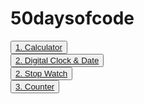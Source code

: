 # 50daysofcode

  
  <Button><a href="https://narayanan-naveen.github.io/Calculator/"  >1. Calculator</a></Button> <br>
  <Button><a href="https://narayanan-naveen.github.io/Clock-Date/" >2. Digital Clock & Date</a></Button><br>
  <Button><a href="https://narayanan-naveen.github.io/stopwatch/" >2. Stop Watch</a></Button><br>
  <Button><a href="https://narayanan-naveen.github.io/Counter//" >3. Counter</a></Button><br>

